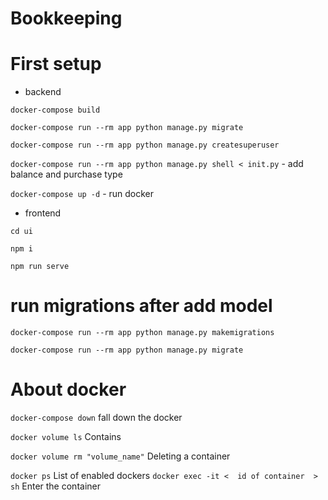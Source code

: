 # Bookkeeping


# First setup
- backend

```docker-compose build```

```docker-compose run --rm app python manage.py migrate```

```docker-compose run --rm app python manage.py createsuperuser```

```docker-compose run --rm app python manage.py shell < init.py``` - add balance and purchase type

```docker-compose up -d``` - run docker

- frontend

```cd ui```

```npm i```

```npm run serve```


# run migrations after add model

```docker-compose run --rm app python manage.py makemigrations```

```docker-compose run --rm app python manage.py migrate```

# About docker

```docker-compose down``` fall down the docker

```docker volume ls``` Contains

```docker volume rm "volume_name"``` Deleting a container

```docker ps``` List of enabled dockers
```docker exec -it <  id of container  > sh``` Enter the container
